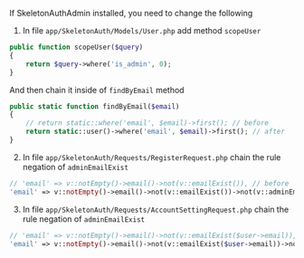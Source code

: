 If SkeletonAuthAdmin installed, you need to change the following

1. In file `app/SkeletonAuth/Models/User.php` add method `scopeUser`
```php
public function scopeUser($query)
{
    return $query->where('is_admin', 0);
}
```

And then chain it inside of `findByEmail` method
```php
public static function findByEmail($email)
{
    // return static::where('email', $email)->first(); // before
    return static::user()->where('email', $email)->first(); // after
}
```

2. In file `app/SkeletonAuth/Requests/RegisterRequest.php` chain the rule negation of `adminEmailExist`

```php
// 'email' => v::notEmpty()->email()->not(v::emailExist()), // before
'email' => v::notEmpty()->email()->not(v::emailExist())->not(v::adminEmailExist()), // after
```

3. In file `app/SkeletonAuth/Requests/AccountSettingRequest.php` chain the rule negation of `adminEmailExist`

```php
// 'email' => v::notEmpty()->email()->not(v::emailExist($user->email)), // before
'email' => v::notEmpty()->email()->not(v::emailExist($user->email))->not(v::adminEmailExist($user->email)), // after
```
